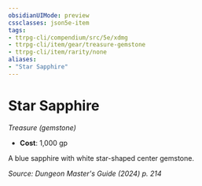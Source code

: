 ```yaml
---
obsidianUIMode: preview
cssclasses: json5e-item
tags:
- ttrpg-cli/compendium/src/5e/xdmg
- ttrpg-cli/item/gear/treasure-gemstone
- ttrpg-cli/item/rarity/none
aliases: 
- "Star Sapphire"
---
```

# Star Sapphire
*Treasure (gemstone)*  

- **Cost**: 1,000 gp

A blue sapphire with white star-shaped center gemstone.

*Source: Dungeon Master's Guide (2024) p. 214*